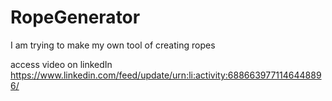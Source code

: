 # RopeGenerator
I am trying to make my own tool of creating ropes

access video on linkedIn
https://www.linkedin.com/feed/update/urn:li:activity:6886639771146448896/
